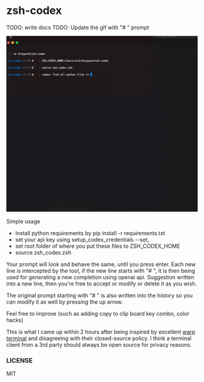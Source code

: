 # zsh-codex

TODO: write docs
TODO: Update the gif with "# " prompt

![](images/simple.gif)

Simple usage

- Install python requirements by pip install -r requirements.txt
- set your api key using setup_codex_credentials --set,
- set root folder of where you put these files to ZSH_CODEX_HOME
- source zsh_codex.zsh

Your prompt will look and behave the same, until you press enter. Each new line is intercepted by the tool, if the new line starts with "# ", it is then being used for generating a new completion using openai api. Suggestion written into a new line, then you're free to accept or modify or delete it as you wish.

The original prompt starting with "# " is also written into the history so you can modify it as well by pressing the up arrow.

Feel free to improve (such as adding copy to clip board key combo, color hacks)

This is what I came up within 2 hours after being inspired by excellent [warp terminal](https://www.warp.dev) and disagreeing with their closed-source policy. I think a terminal client from a 3rd party should always be open source for privacy reasons.

### LICENSE

MIT

